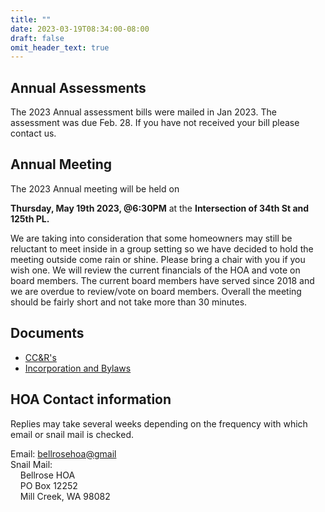 ```yaml
---
title: ""
date: 2023-03-19T08:34:00-08:00
draft: false
omit_header_text: true
---
```

## Annual Assessments
The 2023 Annual assessment bills were mailed in Jan 2023.  The assessment was due Feb. 28. If you have not received your bill please contact us.

## Annual Meeting
The 2023 Annual meeting will be held on 

**Thursday, May 19th 2023, @6:30PM** at the **Intersection of 34th St and 125th PL.**

We are taking into consideration that some homeowners may still be reluctant to meet inside in a group setting so we have decided to hold the meeting outside come rain or shine. Please bring a chair with you if you wish one. We will review the current financials of the HOA and vote on board members. The current board members have served since 2018 and we are overdue to review/vote on board members. Overall the meeting should be fairly short and not take more than 30 minutes.

## Documents

+ [CC&R's](/files/CCNRs.pdf)
+ [Incorporation and Bylaws](/files/Incorporation_and_Bylaws.pdf)

## HOA Contact information
Replies may take several weeks depending on the frequency with which email or snail mail is checked.

Email: [bellrosehoa@gmail](mailto:bellrosehoa@gmail.com)\
Snail Mail:\
&nbsp;&nbsp;&nbsp;&nbsp;Bellrose HOA\
&nbsp;&nbsp;&nbsp;&nbsp;PO Box 12252\
&nbsp;&nbsp;&nbsp;&nbsp;Mill Creek, WA 98082